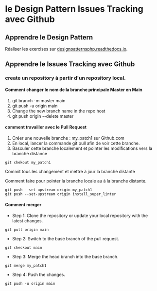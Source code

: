 # le Design Pattern   Issues Tracking avec Github

## Apprendre le Design Pattern
Réaliser les exercises sur  [designpatternsphp.readthedocs.io](https://designpatternsphp.readthedocs.io/en/latest/Creational/Prototype/README.html/).

## Apprendre le Issues Tracking avec Github

### create un repository à partir d'un repository local.
#### Comment changer le nom de la branche principale Master en Main

1. git branch -m master main
2. git push -u origin main
3. Change the new branch name in the repo host
4. git push origin --delete master

#### comment travailler avec le Pull Request
1. Créer une nouvelle branche : my_patch1 sur Github.com
2. En local, lancer la commande git pull afin de voir cette branche.
3. Basculer cette branche localement et pointer les modifications vers la branche distance
```
git chekout my_patch1
```
Commit tous les changement et mettre à jour la branche distante

Comment faire pour pointer la branche locale au à la branche distante.
 
```
git push --set-upstream origin my_patch1
git push --set-upstream origin install_super_linter
```

#### Comment merger 

* Step 1: Clone the repository or update your local repository with the latest changes.
```
git pull origin main
```
* Step 2: Switch to the base branch of the pull request.
```
git checkout main
```
* Step 3: Merge the head branch into the base branch.
```
git merge my_patch1
```
* Step 4: Push the changes.
```
git push -u origin main
```